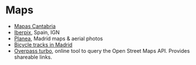 # Maps
- [Mapas Cantabria](http://mapas.cantabria.es)
- [Iberpix](http://www.ign.es/iberpix2/visor/), Spain, IGN
- [Planea](http://www.madrid.org/cartografia/visorCartografia/html/visor.htm), Madrid maps & aerial photos
- [Bicycle tracks in Madrid](http://www.madrid.org/cs/Satellite?cid=1142330614123&pagename=PortalJoven%2FPage%2FJUVE_contenidoFinalMenuIzquierdo&rootpageid=1155285600540)
- [Overpass turbo](http://overpass-turbo.eu/), online tool to query the Open Street Maps API. Provides shareable links. 
